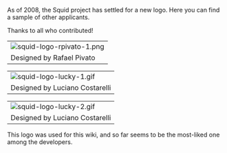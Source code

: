 ---
---
As of 2008, the Squid project has settled for a new logo. Here you can
find a sample of other applicants.

Thanks to all who contributed!

|                                                                                                                              |
| ---------------------------------------------------------------------------------------------------------------------------- |
| ![squid-logo-rpivato-1.png](/assets/images/squid-logo-rpivato-1.png) |
| Designed by Rafael Pivato                                                                                                    |

|                                                                                                                          |
| ------------------------------------------------------------------------------------------------------------------------ |
| ![squid-logo-lucky-1.gif](/assets/images/squid-logo-lucky-1.gif) |
| Designed by Luciano Costarelli                                                                                           |

|                                                                                                                          |
| ------------------------------------------------------------------------------------------------------------------------ |
| ![squid-logo-lucky-2.gif](/assets/images/squid-logo-lucky-2.gif) |
| Designed by Luciano Costarelli                                                                                           |

This logo was used for this wiki, and so far seems to be the most-liked
one among the developers.
